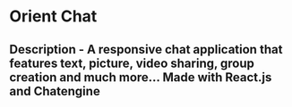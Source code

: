 # Orient Chat

## Description - A responsive chat application that features text, picture, video sharing, group creation and much more... Made with React.js and Chatengine